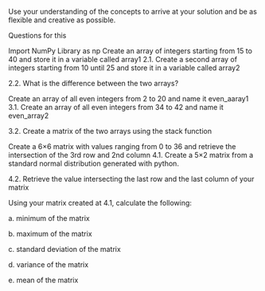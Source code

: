 
Use your understanding of the concepts to arrive at your solution and be as flexible and creative as possible.

Questions for this

Import NumPy Library as np
Create an array of integers starting from 15 to 40 and store it in a variable called array1
2.1. Create a second array of integers starting from 10 until 25 and store it in a variable called array2

2.2. What is the difference between the two arrays?

Create an array of all even integers from 2 to 20 and name it even_aaray1
3.1. Create an array of all even integers from 34 to 42 and name it even_array2

3.2. Create a matrix of the two arrays using the stack function

Create a 6×6 matrix with values ranging from 0 to 36 and retrieve the intersection of the 3rd row and 2nd column
4.1. Create a 5×2 matrix from a standard normal distribution generated with python.

4.2. Retrieve the value intersecting the last row and the last column of your matrix

Using your matrix created at 4.1, calculate the following:

a. minimum of the matrix

b. maximum of the matrix

c. standard deviation of the matrix

d. variance of the matrix

e. mean of the matrix